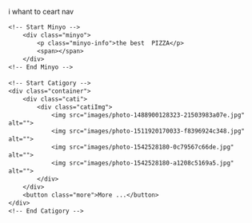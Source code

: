 <!-- this is may this -->
i whant to ceart nav


<!-- 

    *{
    box-sizing: border-box;
    margin: 0;
    padding: 0;
    list-style: none;
    text-decoration: none;
}
body{
    height: 800vh;
}
.container{
    width: 1000px;
    margin: auto;
}
header{
    background: #FF8C00;
    height: 10vh;
}

header nav{
    text-align: center;
    background: #000;
    max-height: 10vh;
}
header ul{
    max-height: 10vh;
    display: flex;
    justify-content: center;
    align-self: center;
    background: #f00;

}

header ul li{
    padding-top: 1rem;
    margin-left: 3rem;

}

header ul li a{
    color: #fff;
    background-size: cover;
}

header img{
    width: 7%;
    border-radius: 50%;
    float: left;
    margin-left: 2rem;
}

/* main{
    width: 100%;
} */
main {
    position: relative;
    background-image: url(../images/photo-1428515613728-6b4607e44363.jpg);
    background-size: cover;
    background-attachment: fixed;
    width: 100%;
    height: 90vh;
}
main::after{
    top: 0;
    left: 0;
    bottom: 0;
    right: 0;
    position: absolute;
    background:#2e1a029d ;
    content: '';
}

/* Start minyo */
.minyo{
    text-align: center;
    padding: 2rem 0;
}
.minyo-info{
    font-size: 2rem;
    color: #FF8C00;
    text-transform: uppercase;
    margin-bottom: .5rem;
}

.minyo span{
    display: block;
    width: 100px;
    height: 2px;
    margin: auto;
    background: #2C3E50;
    transition: width 1s ease-in-out;
}
.minyo:hover span{
    width: 150px;
}

/* End minyo */

/* Start Catigory */
.cati{
    display: grid;
    grid-template-columns: auto auto auto auto;
    /* grid-gap: .3rem; */
}
.catiImg img{
    width: 24%;
    border: 1px solid #000;
    border-radius: 20px;
    padding: .4rem;
    margin-left: .4rem;
}
.more{
    width: 190px;
    border: 0;
    padding: .7rem 0;
    border-radius: 30px;
    color: #fff;
    background: #ff8c00a6;
    display: flex;
    margin: 2rem auto;
    justify-content: center;
    font-size: 1.7rem;
    cursor: pointer;
    transition: all .7s ease-in-out;
}
.more:hover{
    color: #6E6E6D;
    background: orange;
}

/* End Catigory */

 -->



 <!-- End Main -->
    
    <!-- Start Minyo -->
        <div class="minyo">
            <p class="minyo-info">the best  PIZZA</p>
            <span></span>
        </div>
    <!-- End Minyo -->
    
    <!-- Start Catigory -->
    <div class="container">
        <div class="cati">
            <div class="catiImg">
                <img src="images/photo-1488900128323-21503983a07e.jpg" alt="">
                <img src="images/photo-1511920170033-f8396924c348.jpg" alt="">
                <img src="images/photo-1542528180-0c79567c66de.jpg" alt="">
                <img src="images/photo-1542528180-a1208c5169a5.jpg" alt="">
            </div>
        </div>
        <button class="more">More ...</button>
    </div>
    <!-- End Catigory -->


